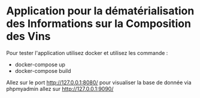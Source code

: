 # Application pour la dématérialisation des Informations sur la Composition des Vins

Pour tester l'application utilisez docker et utilisez les commande :
- docker-compose up 
- docker-compose build

Allez sur le port http://127.0.0.1:8080/ 
pour visualiser la base de donnée via phpmyadmin allez sur http://127.0.0.1:9090/
